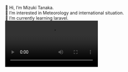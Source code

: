 <p>👋 Hi, I’m Mizuki Tanaka.<br>
👀 I’m interested in Meteorology and international situation.<br>
🌱 I’m currently learning laravel.
<!---<img src="http://118.27.13.183/pic/GIF/500temp.gif">--->
<video src="http://118.27.13.183/pic/GIF/20210305.mp4"></video>


<!---
Anemoi7838/Anemoi7838 is a ✨ special ✨ repository because its `README.md` (this file) appears on your GitHub profile.
You can click the Preview link to take a look at your changes.
--->
